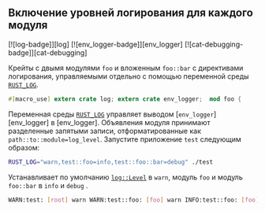 ## Включение уровней логирования для каждого модуля

[![log-badge]][log] [![env_logger-badge]][env_logger] [![cat-debugging-badge]][cat-debugging]

Крейты с двымя модулями `foo` и вложенным `foo::bar` с директивами логирования, управляемыми отдельно с помощью переменной среды [`RUST_LOG`](https://docs.rs/env_logger/*/env_logger/#enabling-logging).

```rust
#[macro_use] extern crate log; extern crate env_logger;  mod foo {     mod bar {         pub fn run() {             warn!("[bar] warn");             info!("[bar] info");             debug!("[bar] debug");         }     }      pub fn run() {         warn!("[foo] warn");         info!("[foo] info");         debug!("[foo] debug");         bar::run();     } }  fn main() {     env_logger::init();     warn!("[root] warn");     info!("[root] info");     debug!("[root] debug");     foo::run(); }
```

Переменная среды [`RUST_LOG`](https://docs.rs/env_logger/*/env_logger/#enabling-logging) управляет выводом [`env_logger`][env_logger] в [env_logger]. Объявления модуля принимают разделенные запятыми записи, отформатированные как `path::to::module=log_level`. Запустите приложение `test` следующим образом:

```bash
RUST_LOG="warn,test::foo=info,test::foo::bar=debug" ./test
```

Устанавливает по умолчанию [`log::Level`](https://docs.rs/log/*/log/enum.Level.html) в `warn`, модуль `foo` и модуль `foo::bar` в `info` и `debug` .

```bash
WARN:test: [root] warn WARN:test::foo: [foo] warn INFO:test::foo: [foo] info WARN:test::foo::bar: [bar] warn INFO:test::foo::bar: [bar] info DEBUG:test::foo::bar: [bar] debug
```


